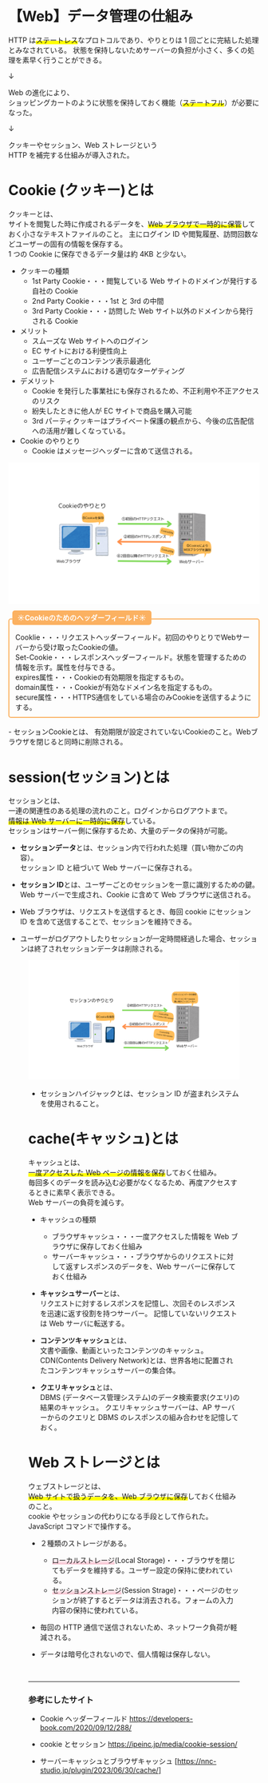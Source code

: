 # 【Web】データ管理の仕組み

HTTP は<span style="background: linear-gradient(transparent 60%, #ffff00 60%);">ステートレス</span>なプロトコルであり、やりとりは 1 回ごとに完結した処理とみなされている。
状態を保持しないためサーバーの負担が小さく、多くの処理を素早く行うことができる。

↓

Web の進化により、  
ショッピングカートのように状態を保持しておく機能（<span style="background: linear-gradient(transparent 60%, #ffff00 60%);">ステートフル</span>）が必要になった。

↓

クッキーやセッション、Web ストレージという  
HTTP を補完する仕組みが導入された。

# Cookie (クッキー)とは

クッキーとは、  
サイトを閲覧した時に作成されるデータを、<span style="background: linear-gradient(transparent 60%, #ffff00 60%);">Web ブラウザで一時的に保管</span>しておく小さなテキストファイルのこと。
主にログイン ID や閲覧履歴、訪問回数などユーザーの固有の情報を保存する。  
1 つの Cookie に保存できるデータ量は約 4KB と少ない。

- クッキーの種類
  - 1st Party Cookie・・・閲覧している Web サイトのドメインが発行する自社の Cookie
  - 2nd Party Cookie・・・1st と 3rd の中間
  - 3rd Party Cookie・・・訪問した Web サイト以外のドメインから発行される Cookie
    <br>
- メリット
  - スムーズな Web サイトへのログイン
  - EC サイトにおける利便性向上
  - ユーザーごとのコンテンツ表示最適化
  - 広告配信システムにおける適切なターゲティング
- デメリット
  - Cookie を発行した事業社にも保存されるため、不正利用や不正アクセスのリスク
  - 紛失したときに他人が EC サイトで商品を購入可能
  - 3rd パーティクッキーはプライベート保護の観点から、今後の広告配信への活用が難しくなっている。
    <br>
- Cookie のやりとり
  - Cookie はメッセージヘッダーに含めて送信される。

![cookieのやりとり](../image/Cookieのやりとり.png)

<div style="height: 12px;"><span style="margin-left: 8px; padding: 6px 10px; background:#FBB161 ; color: #ffffff; font-weight: bold; border-radius: 5px;">☀︎Cookieのためのヘッダーフィールド☀︎</span></div>
<div style="border: 2px solid#FBB161 ; padding: 25px 12px 10px; font-size: 1em; border-radius: 5px;">
Cooklie・・・リクエストヘッダーフィールド。初回のやりとりでWebサーバーから受け取ったCookieの値。<br>
Set-Cookie・・・レスポンスヘッダーフィールド。状態を管理するための情報を示す。属性を付与できる。   
<br>
  expires属性・・・Cookieの有効期限を指定するもの。   <br>
  domain属性・・・Cookieが有効なドメイン名を指定するもの。<br>
  secure属性・・・HTTPS通信をしている場合のみCookieを送信するようにする。<br>

</div>

<br>
- セッションCookieとは、   
有効期限が設定されていないCookieのこと。Webブラウザを閉じると同時に削除される。

# session(セッション)とは

セッションとは、  
一連の関連性のある処理の流れのこと。ログインからログアウトまで。  
<span style="background: linear-gradient(transparent 60%, #ffff00 60%);">情報は Web サーバーに一時的に保存</span>している。  
セッションはサーバー側に保存するため、大量のデータの保持が可能。

- **セッションデータ**とは、セッション内で行われた処理（買い物かごの内容）。  
  セッション ID と紐づいて Web サーバーに保存される。

- **セッション ID**とは、ユーザーごとのセッションを一意に識別するための鍵。
  Web サーバーで生成され、Cookie に含めて Web ブラウザに送信される。

- Web ブラウザは、リクエストを送信するとき、毎回 cookie にセッション ID を含めて送信することで、セッションを維持できる。

- ユーザーがログアウトしたりセッションが一定時間経過した場合、セッションは終了されセッションデータは削除される。

<figure class="figure-image figure-image-fotolife" title="セッションの管理">

![セッションのやりとり](../image/セッションのやりとり.png)

- セッションハイジャックとは、セッション ID が盗まれシステムを使用されること。

# cache(キャッシュ)とは

キャッシュとは、  
<span style="background: linear-gradient(transparent 60%, #ffff00 60%);">一度アクセスした Web ページの情報を保存</span>しておく仕組み。  
毎回多くのデータを読み込む必要がなくなるため、再度アクセスするときに素早く表示できる。  
Web サーバーの負荷を減らす。

- キャッシュの種類

  - ブラウザキャッシュ・・・一度アクセスした情報を Web ブラウザに保存しておく仕組み
  - サーバーキャッシュ・・・ブラウザからのリクエストに対して返すレスポンスのデータを、Web サーバーに保存しておく仕組み

- **キャッシュサーバー**とは、  
  リクエストに対するレスポンスを記憶し、次回そのレスポンスを迅速に返す役割を持つサーバー。
  記憶していないリクエストは Web サーバに転送する。

- **コンテンツキャッシュ**とは、  
  文書や画像、動画といったコンテンツのキャッシュ。  
  CDN(Contents Delivery Network)とは、世界各地に配置されたコンテンツキャッシュサーバーの集合体。

- **クエリキャッシュ**とは、  
   DBMS (データベース管理システム)のデータ検索要求(クエリ)の結果のキャッシュ。
  クエリキャッシュサーバーは、AP サーバーからのクエリと DBMS のレスポンスの組み合わせを記憶しておく。

# Web ストレージとは

ウェブストレージとは、  
<span style="background: linear-gradient(transparent 60%, #ffff00 60%);">Web サイトで扱うデータを、Web ブラウザに保存</span>しておく仕組みのこと。  
cookie やセッションの代わりになる手段として作られた。
JavaScript コマンドで操作する。

- ２種類のストレージがある。

  - <span style="background: linear-gradient(transparent 40%, #F9C1CF 100%);">ローカルストレージ</span>(Local Storage)・・・ブラウザを閉じてもデータを維持する。ユーザー設定の保持に使われている。
  - <span style="background: linear-gradient(transparent 40%, #F9C1CF 100%);">セッションストレージ</span>(Session Strage)・・・ページのセッションが終了するとデータは消去される。フォームの入力内容の保持に使われている。

- 毎回の HTTP 通信で送信されないため、ネットワーク負荷が軽減される。
- データは暗号化されないので、個人情報は保存しない。

<br>

---

### 参考にしたサイト

- Cookie ヘッダーフィールド
  https://developers-book.com/2020/09/12/288/
- cookie とセッション
  https://ipeinc.jp/media/cookie-session/

- サーバーキャッシュとブラウザキャッシュ
  [https://nnc-studio.jp/plugin/2023/06/30/cache/]
